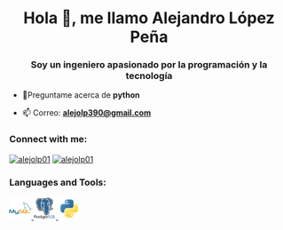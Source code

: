 <h1 align="center">Hola 👋, me llamo Alejandro López Peña</h1>
<h3 align="center">Soy un ingeniero apasionado por la programación y la tecnología</h3>

- 💬Preguntame acerca de **python**

- 📫 Correo: **alejolp390@gmail.com**

<h3 align="left">Connect with me:</h3>
<p align="left">
<a href="https://linkedin.com/in/alejolp01" target="blank"><img align="center" src="https://raw.githubusercontent.com/rahuldkjain/github-profile-readme-generator/master/src/images/icons/Social/linked-in-alt.svg" alt="alejolp01" height="30" width="40" /></a>
<a href="https://instagram.com/alejolp01" target="blank"><img align="center" src="https://raw.githubusercontent.com/rahuldkjain/github-profile-readme-generator/master/src/images/icons/Social/instagram.svg" alt="alejolp01" height="30" width="40" /></a>
</p>

<h3 align="left">Languages and Tools:</h3>
<p align="left"> <a href="https://www.mysql.com/" target="_blank" rel="noreferrer"> <img src="https://raw.githubusercontent.com/devicons/devicon/master/icons/mysql/mysql-original-wordmark.svg" alt="mysql" width="40" height="40"/> </a> <a href="https://www.postgresql.org" target="_blank" rel="noreferrer"> <img src="https://raw.githubusercontent.com/devicons/devicon/master/icons/postgresql/postgresql-original-wordmark.svg" alt="postgresql" width="40" height="40"/> </a> <a href="https://www.python.org" target="_blank" rel="noreferrer"> <img src="https://raw.githubusercontent.com/devicons/devicon/master/icons/python/python-original.svg" alt="python" width="40" height="40"/> </a> </p>
